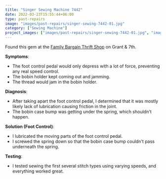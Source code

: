 ```yaml
---
title: "Singer Sewing Machine 7442"
date: 2022-03-23T15:55:44+06:00
type: past-repairs
image: "images/past-repairs/singer-sewing-7442-01.jpg"
category: ["Sewing Machine"]
project_images: ["images/past-repairs/singer-sewing-7442-01.jpg", "images/past-repairs/singer-sewing-7442-02.jpg", "images/past-repairs/singer-sewing-7442-03.jpg", "images/past-repairs/singer-sewing-7442-04.jpg", "images/past-repairs/singer-sewing-7442-05.jpg", "images/past-repairs/singer-sewing-7442-06.jpg", "images/past-repairs/singer-sewing-7442-07.jpg", "images/past-repairs/singer-sewing-7442-08.jpg", "images/past-repairs/singer-sewing-7442-09.jpg"]
---
```


Found this gem at the [Family Bargain Thrift Shop](https://kovrigcarina.wixsite.com/familybargain) on Grant & 7th.

**Symptoms**:
- The foot control pedal would only depress with a lot of force, preventing any real speed control.
- The bobin holder kept coming out and jamming.
- The thread would jam in the bobin holder.

**Diagnosis**:
- After taking apart the foot control pedal, I determined that it was mostly likely lack of lubrication causing friction in the joint.
- The bobin case bump was getting under the spring, which shouldn't happen.

**Solution (Foot Control)**:
- I lubricated the moving parts of the foot control pedal.
- I screwed the spring down so that the bobin case bump couldn't pass underneath the spring.

**Testing**:
- I tested sewing the first several stitch types using varying speeds, and everything worked great.